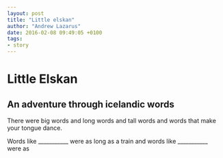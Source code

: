 ```yaml
---
layout: post
title: "Little elskan"
author: "Andrew Lazarus"
date: 2016-02-08 09:49:05 +0100
tags:
- story
---
```


# Little Elskan

## An adventure through icelandic words

There were big words
and long words
and tall words
and words that make your tongue dance.

Words like ___________ were as long as a train
and words like ___________ were as 